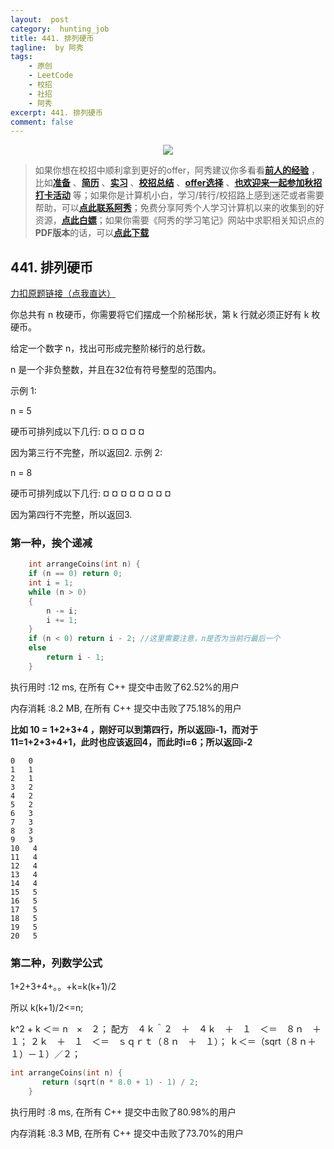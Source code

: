 ```yaml
---
layout:  post
category:  hunting_job
title: 441. 排列硬币
tagline:  by 阿秀
tags:
    - 原创
    - LeetCode
    - 校招
    - 社招
    - 阿秀
excerpt: 441. 排列硬币
comment: false
---
```






<div align="center">
  <a href="/notes/05-xiustar/01-xiustar_reading_guide/01-introduce.html#阿秀组建了一个校招学习圈子">
      <img src="https://axiu-image-bed.oss-cn-shanghai.aliyuncs.com/img/202206190108471.png">
  </a></div>



> 如果你想在校招中顺利拿到更好的offer，阿秀建议你多看看<font style="font-weight:bold; color:#4169E1;text-decoration:underline;">[前人的经验](/notes/05-xiustar/01-xiustar_reading_guide/01-introduce.md)</font> ，比如<font style="font-weight:bold; color:#4169E1;text-decoration:underline;">[准备](/notes/05-xiustar/02-campus_prepare/02-01-校招重要时间点科普.md)</font> 、<font style="font-weight:bold; color:#4169E1;text-decoration:underline;">[简历](/notes/05-xiustar/03-resume/01-00-简历开篇词.md)</font> 、<font style="font-weight:bold; color:#4169E1;text-decoration:underline;">[实习](/notes/05-xiustar/04-school_practice/20220320-从公司角度来看，为什么要招实习生.md)</font> 、<font style="font-weight:bold; color:#4169E1;text-decoration:underline;">[校招总结](/notes/05-xiustar/05-campus_recruitment/2020-12-16-双非渣硕的秋招之路总结（已拿抖音研发岗SP）.md)</font> 、<font style="font-weight:bold; color:#4169E1;text-decoration:underline;">[offer选择](/notes/05-xiustar/06-offer/01-offer_choose.md)</font> 、<font style="font-weight:bold; color:#4169E1;text-decoration:underline;">[也欢迎来一起参加秋招打卡活动](/notes/05-xiustar/01-xiustar_reading_guide/01-introduce.html#阿秀组建了一个校招学习圈子)</font> 等；如果你是计算机小白，学习/转行/校招路上感到迷茫或者需要帮助，可以<font style="font-weight:bold; color:#4169E1;text-decoration:underline;">[点此联系阿秀](/notes/08-other/02-question.md#_4、阿秀-如何才能联系到你)</font>；免费分享阿秀个人学习计算机以来的收集到的好资源，<font style="font-weight:bold; color:#4169E1;text-decoration:underline;">[点此白嫖](/notes/07-resources/01-free/01-introduce.md)</font>；如果你需要《阿秀的学习笔记》网站中求职相关知识点的**PDF版本**的话，可以<font style="font-weight:bold; color:#4169E1;text-decoration:underline;">[点此下载](/notes/08-other/02-question.md#_5、如何下载阿秀的学习笔记内容pdf版本)</font> 





<p id="排列硬币"></p>





## 441. 排列硬币

[力扣原题链接（点我直达）](https://leetcode-cn.com/problems/arranging-coins/)

你总共有 n 枚硬币，你需要将它们摆成一个阶梯形状，第 k 行就必须正好有 k 枚硬币。

给定一个数字 n，找出可形成完整阶梯行的总行数。

n 是一个非负整数，并且在32位有符号整型的范围内。

示例 1:

n = 5

硬币可排列成以下几行:
¤
¤ ¤
¤ ¤

因为第三行不完整，所以返回2.
示例 2:

n = 8

硬币可排列成以下几行:
¤
¤ ¤
¤ ¤ ¤
¤ ¤

因为第四行不完整，所以返回3.





### 第一种，挨个递减

```C++
    int arrangeCoins(int n) {
	if (n == 0) return 0;
	int i = 1;
	while (n > 0)
	{
		n -= i;
		i += 1;
	}
	if (n < 0) return i - 2; //这里需要注意，n是否为当前行最后一个
	else
		return i - 1;
    }
```

执行用时 :12 ms, 在所有 C++ 提交中击败了62.52%的用户

内存消耗 :8.2 MB, 在所有 C++ 提交中击败了75.18%的用户



**比如 10 = 1+2+3+4 ，刚好可以到第四行，所以返回i-1，而对于11=1+2+3+4+1，此时也应该返回4，而此时i=6；所以返回i-2**

```
0   0
1   1
2   1
3   2
4   2
5   2
6   3
7   3
8   3
9   3
10   4
11   4
12   4
13   4
14   4
15   5
16   5
17   5
18   5
19   5
20   5
```

### 第二种，列数学公式



1+2+3+4+。。+k=k(k+1)/2

所以 k(k+1)/2<=n;

k^2 + k ＜＝ n　×　２；
配方　４ｋ＾２　＋　４ｋ　＋　１　＜＝　８ｎ　＋　１；
２ｋ　＋　１　＜＝　ｓｑｒｔ（８ｎ　＋　１）；
ｋ＜＝（sqrt（８ｎ＋１）－１）／２；

```C++
int arrangeCoins(int n) {
       return (sqrt(n * 8.0 + 1) - 1) / 2;
    }
```

执行用时 :8 ms, 在所有 C++ 提交中击败了80.98%的用户

内存消耗 :8.3 MB, 在所有 C++ 提交中击败了73.70%的用户

<p id="供暖器"></p>

